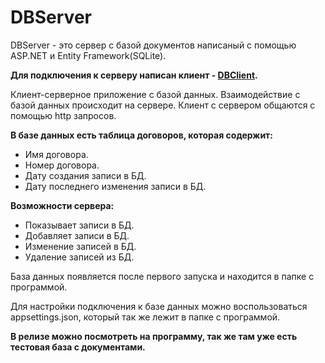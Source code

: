 # DBServer

DBServer - это сервер с базой документов написаный с помощью ASP.NET и Entity Framework(SQLite).

**Для подключения к серверу написан клиент - [DBClient](https://github.com/paket17/DBClient).**

Клиент-серверное приложение с базой данных. Взаимодействие с базой данных происходит на сервере. Клиент с сервером общаются с помощью http запросов.

**В базе данных есть таблица договоров, которая содержит:**
* Имя договора.
* Номер договора.
* Дату создания записи в БД.
* Дату последнего изменения записи в БД.

**Возможности сервера:**
* Показывает записи в БД.
* Добавляет записи в БД.
* Изменение записей в БД.
* Удаление записей из БД.

База данных появляется после первого запуска и находится в папке с программой.

Для настройки подключения к базе данных можно воспользоваться appsettings.json, который так же лежит в папке с программой.

**В релизе можно посмотреть на программу, так же там уже есть тестовая база с документами.**
